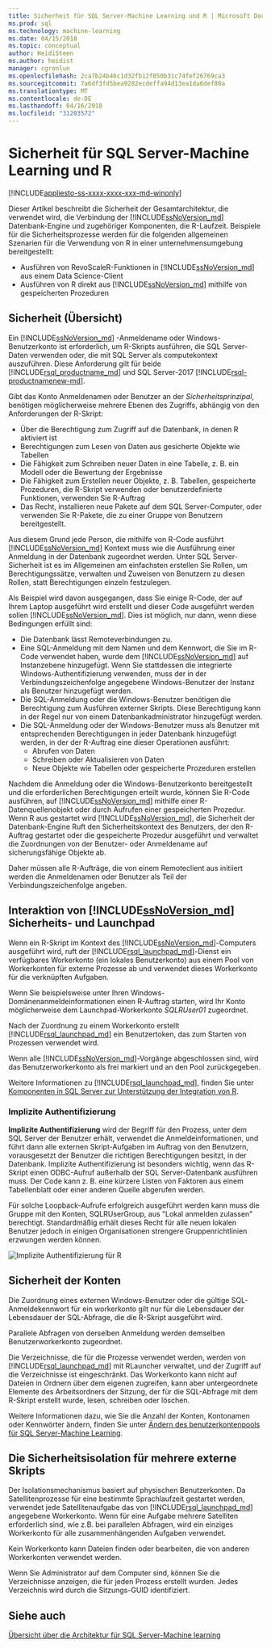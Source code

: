 ```yaml
---
title: Sicherheit für SQL Server-Machine Learning und R | Microsoft Docs
ms.prod: sql
ms.technology: machine-learning
ms.date: 04/15/2018
ms.topic: conceptual
author: HeidiSteen
ms.author: heidist
manager: cgronlun
ms.openlocfilehash: 2ca7b24b46c1d32fb12f050b31c74fef26769ca3
ms.sourcegitcommit: 7a6df3fd5bea9282ecdeffa94d13ea1da6def80a
ms.translationtype: MT
ms.contentlocale: de-DE
ms.lasthandoff: 04/16/2018
ms.locfileid: "31203572"
---
```

# <a name="security-for-sql-server-machine-learning-and-r"></a>Sicherheit für SQL Server-Machine Learning und R
[!INCLUDE[appliesto-ss-xxxx-xxxx-xxx-md-winonly](../../includes/appliesto-ss-xxxx-xxxx-xxx-md-winonly.md)]

Dieser Artikel beschreibt die Sicherheit der Gesamtarchitektur, die verwendet wird, die Verbindung der [!INCLUDE[ssNoVersion_md](../../includes/ssnoversion-md.md)] Datenbank-Engine und zugehöriger Komponenten, die R-Laufzeit. Beispiele für die Sicherheitsprozesse werden für die folgenden allgemeinen Szenarien für die Verwendung von R in einer unternehmensumgebung bereitgestellt:

+ Ausführen von RevoScaleR-Funktionen in [!INCLUDE[ssNoVersion_md](../../includes/ssnoversion-md.md)] aus einem Data Science-Client
+ Ausführen von R direkt aus [!INCLUDE[ssNoVersion_md](../../includes/ssnoversion-md.md)] mithilfe von gespeicherten Prozeduren

## <a name="security-overview"></a>Sicherheit (Übersicht)

Ein [!INCLUDE[ssNoVersion_md](../../includes/ssnoversion-md.md)] -Anmeldename oder Windows-Benutzerkonto ist erforderlich, um R-Skripts ausführen, die SQL Server-Daten verwenden oder, die mit SQL Server als computekontext auszuführen. Diese Anforderung gilt für beide [!INCLUDE[rsql_productname_md](../../includes/rsql-productname-md.md)] und SQL Server-2017 [!INCLUDE[rsql-productnamenew-md](../../includes/rsql-productnamenew-md.md)].

Gibt das Konto Anmeldenamen oder Benutzer an der *Sicherheitsprinzipal*, benötigen möglicherweise mehrere Ebenen des Zugriffs, abhängig von den Anforderungen der R-Skript:

+ Über die Berechtigung zum Zugriff auf die Datenbank, in denen R aktiviert ist
+ Berechtigungen zum Lesen von Daten aus gesicherte Objekte wie Tabellen
+ Die Fähigkeit zum Schreiben neuer Daten in eine Tabelle, z. B. ein Modell oder die Bewertung der Ergebnisse
+ Die Fähigkeit zum Erstellen neuer Objekte, z. B. Tabellen, gespeicherte Prozeduren, die R-Skript verwenden oder benutzerdefinierte Funktionen, verwenden Sie R-Auftrag
+ Das Recht, installieren neue Pakete auf dem SQL Server-Computer, oder verwenden Sie R-Pakete, die zu einer Gruppe von Benutzern bereitgestellt. 

Aus diesem Grund jede Person, die mithilfe von R-Code ausführt [!INCLUDE[ssNoVersion_md](../../includes/ssnoversion-md.md)] Kontext muss wie die Ausführung einer Anmeldung in der Datenbank zugeordnet werden. Unter SQL Server-Sicherheit ist es im Allgemeinen am einfachsten erstellen Sie Rollen, um Berechtigungssätze, verwalten und Zuweisen von Benutzern zu diesen Rollen, statt Berechtigungen einzeln festzulegen. 

Als Beispiel wird davon ausgegangen, dass Sie einige R-Code, der auf Ihrem Laptop ausgeführt wird erstellt und dieser Code ausgeführt werden sollen [!INCLUDE[ssNoVersion_md](../../includes/ssnoversion-md.md)]. Dies ist möglich, nur dann, wenn diese Bedingungen erfüllt sind:

+ Die Datenbank lässt Remoteverbindungen zu.
+ Eine SQL-Anmeldung mit dem Namen und dem Kennwort, die Sie im R-Code verwendet haben, wurde dem [!INCLUDE[ssNoVersion_md](../../includes/ssnoversion-md.md)] auf Instanzebene hinzugefügt. Wenn Sie stattdessen die integrierte Windows-Authentifizierung verwenden, muss der in der Verbindungszeichenfolge angegebene Windows-Benutzer der Instanz als Benutzer hinzugefügt werden.
+ Die SQL-Anmeldung oder die Windows-Benutzer benötigen die Berechtigung zum Ausführen externer Skripts. Diese Berechtigung kann in der Regel nur von einem Datenbankadministrator hinzugefügt werden.
+ Die SQL-Anmeldung oder der Windows-Benutzer muss als Benutzer mit entsprechenden Berechtigungen in jeder Datenbank hinzugefügt werden, in der der R-Auftrag eine dieser Operationen ausführt:
    + Abrufen von Daten
    + Schreiben oder Aktualisieren von Daten 
    + Neue Objekte wie Tabellen oder gespeicherte Prozeduren erstellen

Nachdem die Anmeldung oder die Windows-Benutzerkonto bereitgestellt und die erforderlichen Berechtigungen erteilt wurde, können Sie R-Code ausführen, auf [!INCLUDE[ssNoVersion_md](../../includes/ssnoversion-md.md)] mithilfe einer R-Datenquellenobjekt oder durch Aufrufen einer gespeicherten Prozedur. Wenn R aus gestartet wird [!INCLUDE[ssNoVersion_md](../../includes/ssnoversion-md.md)], die Sicherheit der Datenbank-Engine Ruft den Sicherheitskontext des Benutzers, der den R-Auftrag gestartet oder die gespeicherte Prozedur ausgeführt und verwaltet die Zuordnungen von der Benutzer- oder Anmeldename auf sicherungsfähige Objekte ab. 

Daher müssen alle R-Aufträge, die von einem Remoteclient aus initiiert werden die Anmeldenamen oder Benutzer als Teil der Verbindungszeichenfolge angeben.

## <a name="interaction-of-includessnoversionmdincludesssnoversion-mdmd-security-and-launchpad-security"></a>Interaktion von [!INCLUDE[ssNoVersion_md](../../includes/ssnoversion-md.md)] Sicherheits- und Launchpad

Wenn ein R-Skript im Kontext des [!INCLUDE[ssNoVersion_md](../../includes/ssnoversion-md.md)]-Computers ausgeführt wird, ruft der [!INCLUDE[rsql_launchpad_md](../../includes/rsql-launchpad-md.md)]-Dienst ein verfügbares Workerkonto (ein lokales Benutzerkonto) aus einem Pool von Workerkonten für externe Prozesse ab und verwendet dieses Workerkonto für die verknüpften Aufgaben. 

Wenn Sie beispielsweise unter Ihren Windows-Domänenanmeldeinformationen einen R-Auftrag starten, wird Ihr Konto möglicherweise dem Launchpad-Workerkonto *SQLRUser01* zugeordnet.

Nach der Zuordnung zu einem Workerkonto erstellt [!INCLUDE[rsql_launchpad_md](../../includes/rsql-launchpad-md.md)] ein Benutzertoken, das zum Starten von Prozessen verwendet wird. 

Wenn alle [!INCLUDE[ssNoVersion_md](../../includes/ssnoversion-md.md)]-Vorgänge abgeschlossen sind, wird das Benutzerworkerkonto als frei markiert und an den Pool zurückgegeben.

Weitere Informationen zu [!INCLUDE[rsql_launchpad_md](../../includes/rsql-launchpad-md.md)], finden Sie unter [Komponenten in SQL Server zur Unterstützung der Integration von R](../../advanced-analytics/r/new-components-in-sql-server-to-support-r.md).

### <a name="implied-authentication"></a>Implizite Authentifizierung

**Implizite Authentifizierung** wird der Begriff für den Prozess, unter dem SQL Server der Benutzer erhält, verwendet die Anmeldeinformationen, und führt dann alle externen Skript-Aufgaben im Auftrag von den Benutzern, vorausgesetzt der Benutzer die richtigen Berechtigungen besitzt, in der Datenbank. Implizite Authentifizierung ist besonders wichtig, wenn das R-Skript einen ODBC-Aufruf außerhalb der SQL Server-Datenbank ausführen muss. Der Code kann z. B. eine kürzere Listen von Faktoren aus einem Tabellenblatt oder einer anderen Quelle abgerufen werden.

Für solche Loopback-Aufrufe erfolgreich ausgeführt werden kann muss die Gruppe mit den Konten, SQLRUserGroup, aus "Lokal anmelden zulassen" berechtigt. Standardmäßig erhält dieses Recht für alle neuen lokalen Benutzer jedoch in einigen Organisationen strengere Gruppenrichtlinien erzwungen werden können.

![Implizite Authentifizierung für R](media/implied-auth-rsql.png)

## <a name="security-of-worker-accounts"></a>Sicherheit der Konten

Die Zuordnung eines externen Windows-Benutzer oder die gültige SQL-Anmeldekennwort für ein workerkonto gilt nur für die Lebensdauer der Lebensdauer der SQL-Abfrage, die die R-Skript ausgeführt wird.

Parallele Abfragen von derselben Anmeldung werden demselben Benutzerworkerkonto zugeordnet.

Die Verzeichnisse, die für die Prozesse verwendet werden, werden von [!INCLUDE[rsql_launchpad_md](../../includes/rsql-launchpad-md.md)] mit RLauncher verwaltet, und der Zugriff auf die Verzeichnisse ist eingeschränkt. Das Workerkonto kann nicht auf Dateien in Ordnern über dem eigenen zugreifen, kann aber untergeordnete Elemente des Arbeitsordners der Sitzung, der für die SQL-Abfrage mit dem R-Skript erstellt wurde, lesen, schreiben oder löschen.

Weitere Informationen dazu, wie Sie die Anzahl der Konten, Kontonamen oder Kennwörter ändern, finden Sie unter [Ändern des benutzerkontenpools für SQL Server-Machine Learning](../../advanced-analytics/r/modify-the-user-account-pool-for-sql-server-r-services.md).

## <a name="security-isolation-for-multiple-external-scripts"></a>Die Sicherheitsisolation für mehrere externe Skripts

Der Isolationsmechanismus basiert auf physischen Benutzerkonten. Da Satellitenprozesse für eine bestimmte Sprachlaufzeit gestartet werden, verwendet jede Satellitenaufgabe das von [!INCLUDE[rsql_launchpad_md](../../includes/rsql-launchpad-md.md)] angegebene Workerkonto. Wenn für eine Aufgabe mehrere Satelliten erforderlich sind, wie z.B. bei parallelen Abfragen, wird ein einziges Workerkonto für alle zusammenhängenden Aufgaben verwendet.

Kein Workerkonto kann Dateien finden oder bearbeiten, die von anderen Workerkonten verwendet werden.
 
Wenn Sie Administrator auf dem Computer sind, können Sie die Verzeichnisse anzeigen, die für jeden Prozess erstellt wurden. Jedes Verzeichnis wird durch die Sitzungs-GUID identifiziert.

## <a name="see-also"></a>Siehe auch

[Übersicht über die Architektur für SQL Server-Machine learning](../../advanced-analytics/r/architecture-overview-sql-server-r.md)
